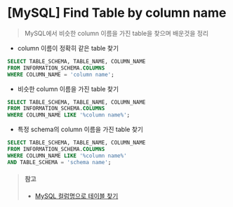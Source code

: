 # [MySQL] Find Table by column name
> MySQL에서 비슷한 column 이름을 가진 table을 찾으며 배운것을 정리


* column 이름이 정확히 같은 table 찾기
```sql
SELECT TABLE_SCHEMA, TABLE_NAME, COLUMN_NAME
FROM INFORMATION_SCHEMA.COLUMNS
WHERE COLUMN_NAME = 'column name';
```


* 비슷한 column 이름을 가진 table 찾기
```sql
SELECT TABLE_SCHEMA, TABLE_NAME, COLUMN_NAME
FROM INFORMATION_SCHEMA.COLUMNS
WHERE COLUMN_NAME LIKE '%column name%';
```


* 특정 schema의 column 이름을 가진 table 찾기
```sql
SELECT TABLE_SCHEMA, TABLE_NAME, COLUMN_NAME
FROM INFORMATION_SCHEMA.COLUMNS
WHERE COLUMN_NAME LIKE '%column name%'
AND TABLE_SCHEMA = 'schema name';
```



> #### 참고
> * [MySQL 컬럼명으로 테이블 찾기](https://zetawiki.com/wiki/MySQL_%EC%BB%AC%EB%9F%BC%EB%AA%85%EC%9C%BC%EB%A1%9C_%ED%85%8C%EC%9D%B4%EB%B8%94_%EC%B0%BE%EA%B8%B0)
